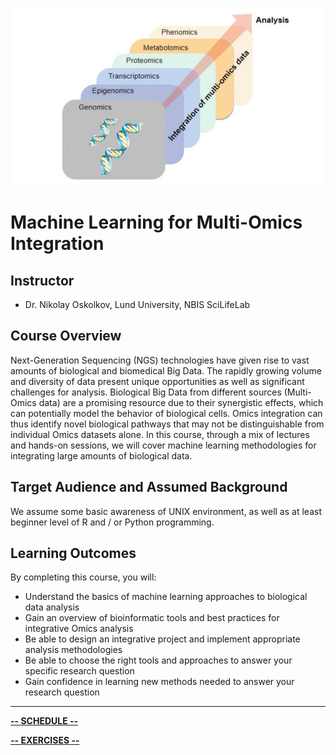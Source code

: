 ![](course_logo.jpg)

# Machine Learning for Multi-Omics Integration

## Instructor

- Dr. Nikolay Oskolkov, Lund University, NBIS SciLifeLab

## Course Overview
Next-Generation Sequencing (NGS) technologies have given rise to vast amounts of biological and biomedical Big Data. The rapidly growing volume and diversity of data present unique opportunities as well as significant challenges for analysis. Biological Big Data from different sources (Multi-Omics data) are a promising resource due to their synergistic effects, which can potentially model the behavior of biological cells. Omics integration can thus identify novel biological pathways that may not be distinguishable from individual Omics datasets alone. In this course, through a mix of lectures and hands-on sessions, we will cover machine learning methodologies for integrating large amounts of biological data.

## Target Audience and Assumed Background
We assume some basic awareness of UNIX environment, as well as at least beginner level of R and / or Python programming.

## Learning Outcomes
By completing this course, you will:

- Understand the basics of machine learning approaches to biological data analysis
- Gain an overview of bioinformatic tools and best practices for integrative Omics analysis
- Be able to design an integrative project and implement appropriate analysis methodologies
- Be able to choose the right tools and approaches to answer your specific research question
- Gain confidence in learning new methods needed to answer your research question

---

[**-- SCHEDULE --**](schedule.md)  

[**-- EXERCISES --**](exercises.md)

